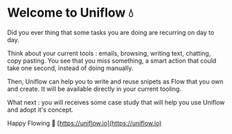 # Welcome to Uniflow 💧

Did you ever thing that some tasks you are doing are recurring on day to day.

Think about your current tools : emails, browsing, writing text, chatting, copy pasting.
You see that you miss something, a smart action that could take one second, instead of doing manually.

Then, Uniflow can help you to write and reuse snipets as Flow that you own and create. It will be available directly in your current tooling.

What next : you will receives some case study that will help you use Uniflow and adopt it's concept.

Happy Flowing 🚀 [https://uniflow.io](https://uniflow.io)